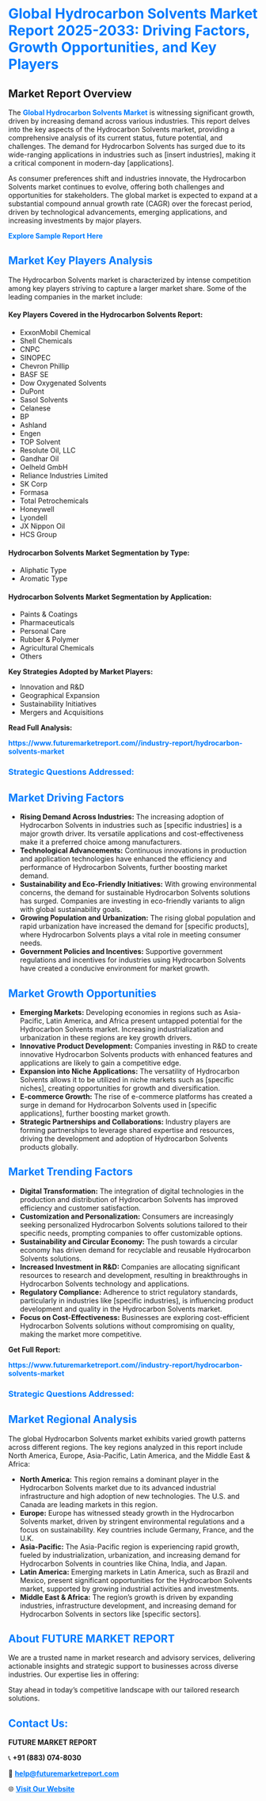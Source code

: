 <h1 style="color: #007BFF;">Global Hydrocarbon Solvents Market Report 2025-2033: Driving Factors, Growth Opportunities, and Key Players</h1>

<section id="overview">
<h2>Market Report Overview</h2>
<p>The <a href="https://www.futuremarketreport.com//industry-report/hydrocarbon-solvents-market" style="color: #007BFF; text-decoration: none;"><strong>Global Hydrocarbon Solvents Market</strong></a> is witnessing significant growth, driven by increasing demand across various industries. This report delves into the key aspects of the Hydrocarbon Solvents market, providing a comprehensive analysis of its current status, future potential, and challenges. The demand for Hydrocarbon Solvents has surged due to its wide-ranging applications in industries such as [insert industries], making it a critical component in modern-day [applications].</p>
<p>As consumer preferences shift and industries innovate, the Hydrocarbon Solvents market continues to evolve, offering both challenges and opportunities for stakeholders. The global market is expected to expand at a substantial compound annual growth rate (CAGR) over the forecast period, driven by technological advancements, emerging applications, and increasing investments by major players.</p>
</section>

<section id="overview">
<p><a href="https://www.futuremarketreport.com//request-sample/reportId=57827" style="color: #007BFF; text-decoration: none;"><strong>Explore Sample Report Here</strong></a></p>
</section>

<section id="key-players">
<h2 style="color: #007BFF;">Market Key Players Analysis</h2>
<p>The Hydrocarbon Solvents market is characterized by intense competition among key players striving to capture a larger market share. Some of the leading companies in the market include:</p>
<h4>Key Players Covered in the Hydrocarbon Solvents Report:</h4>
<ul><li>ExxonMobil Chemical</li><li>Shell Chemicals</li><li>CNPC</li><li>SINOPEC</li><li>Chevron Phillip</li><li>BASF SE</li><li>Dow Oxygenated Solvents</li><li>DuPont</li><li>Sasol Solvents</li><li>Celanese</li><li>BP</li><li>Ashland</li><li>Engen</li><li>TOP Solvent</li><li>Resolute Oil, LLC</li><li>Gandhar Oil</li><li>Oelheld GmbH</li><li>Reliance Industries Limited</li><li>SK Corp</li><li>Formasa</li><li>Total Petrochemicals</li><li>Honeywell</li><li>Lyondell</li><li>JX Nippon Oil</li><li>HCS Group</li></ul>
<h4>Hydrocarbon Solvents Market Segmentation by Type:</h4>
<ul><li>Aliphatic Type</li><li>Aromatic Type</li></ul>

<h4>Hydrocarbon Solvents Market Segmentation by Application:</h4>
<ul><li>Paints &amp; Coatings</li><li>Pharmaceuticals</li><li>Personal Care</li><li>Rubber &amp; Polymer</li><li>Agricultural Chemicals</li><li>Others</li></ul>
<p><strong>Key Strategies Adopted by Market Players:</strong></p>
<ul>
<li>Innovation and R&D</li>
<li>Geographical Expansion</li>
<li>Sustainability Initiatives</li>
<li>Mergers and Acquisitions</li>
</ul>
</section>

<section>
<p><strong>Read Full Analysis: </strong></p><a href="https://www.futuremarketreport.com//industry-report/hydrocarbon-solvents-market" style="color: #007BFF; text-decoration: none;"><strong>https://www.futuremarketreport.com//industry-report/hydrocarbon-solvents-market</strong></a>
<h3 style="color: #007BFF;">Strategic Questions Addressed:</h3>
</section>

<section id="driving-factors">
<h2 style="color: #007BFF;">Market Driving Factors</h2>
<ul>
<li><strong>Rising Demand Across Industries:</strong> The increasing adoption of Hydrocarbon Solvents in industries such as [specific industries] is a major growth driver. Its versatile applications and cost-effectiveness make it a preferred choice among manufacturers.</li>
<li><strong>Technological Advancements:</strong> Continuous innovations in production and application technologies have enhanced the efficiency and performance of Hydrocarbon Solvents, further boosting market demand.</li>
<li><strong>Sustainability and Eco-Friendly Initiatives:</strong> With growing environmental concerns, the demand for sustainable Hydrocarbon Solvents solutions has surged. Companies are investing in eco-friendly variants to align with global sustainability goals.</li>
<li><strong>Growing Population and Urbanization:</strong> The rising global population and rapid urbanization have increased the demand for [specific products], where Hydrocarbon Solvents plays a vital role in meeting consumer needs.</li>
<li><strong>Government Policies and Incentives:</strong> Supportive government regulations and incentives for industries using Hydrocarbon Solvents have created a conducive environment for market growth.</li>
</ul>
</section>

<section id="growth-opportunities">
<h2 style="color: #007BFF;">Market Growth Opportunities</h2>
<ul>
<li><strong>Emerging Markets:</strong> Developing economies in regions such as Asia-Pacific, Latin America, and Africa present untapped potential for the Hydrocarbon Solvents market. Increasing industrialization and urbanization in these regions are key growth drivers.</li>
<li><strong>Innovative Product Development:</strong> Companies investing in R&D to create innovative Hydrocarbon Solvents products with enhanced features and applications are likely to gain a competitive edge.</li>
<li><strong>Expansion into Niche Applications:</strong> The versatility of Hydrocarbon Solvents allows it to be utilized in niche markets such as [specific niches], creating opportunities for growth and diversification.</li>
<li><strong>E-commerce Growth:</strong> The rise of e-commerce platforms has created a surge in demand for Hydrocarbon Solvents used in [specific applications], further boosting market growth.</li>
<li><strong>Strategic Partnerships and Collaborations:</strong> Industry players are forming partnerships to leverage shared expertise and resources, driving the development and adoption of Hydrocarbon Solvents products globally.</li>
</ul>
</section>

<section id="trending-factors">
<h2 style="color: #007BFF;">Market Trending Factors</h2>
<ul>
<li><strong>Digital Transformation:</strong> The integration of digital technologies in the production and distribution of Hydrocarbon Solvents has improved efficiency and customer satisfaction.</li>
<li><strong>Customization and Personalization:</strong> Consumers are increasingly seeking personalized Hydrocarbon Solvents solutions tailored to their specific needs, prompting companies to offer customizable options.</li>
<li><strong>Sustainability and Circular Economy:</strong> The push towards a circular economy has driven demand for recyclable and reusable Hydrocarbon Solvents solutions.</li>
<li><strong>Increased Investment in R&D:</strong> Companies are allocating significant resources to research and development, resulting in breakthroughs in Hydrocarbon Solvents technology and applications.</li>
<li><strong>Regulatory Compliance:</strong> Adherence to strict regulatory standards, particularly in industries like [specific industries], is influencing product development and quality in the Hydrocarbon Solvents market.</li>
<li><strong>Focus on Cost-Effectiveness:</strong> Businesses are exploring cost-efficient Hydrocarbon Solvents solutions without compromising on quality, making the market more competitive.</li>
</ul>
</section>

<section>
<p><strong>Get Full Report: </strong></p><a href="https://www.futuremarketreport.com//industry-report/hydrocarbon-solvents-market" style="color: #007BFF; text-decoration: none;"><strong>https://www.futuremarketreport.com//industry-report/hydrocarbon-solvents-market</strong></a>
<h3 style="color: #007BFF;">Strategic Questions Addressed:</h3>
</section>


<section id="regional-analysis">
<h2 style="color: #007BFF;">Market Regional Analysis</h2>
<p>The global Hydrocarbon Solvents market exhibits varied growth patterns across different regions. The key regions analyzed in this report include North America, Europe, Asia-Pacific, Latin America, and the Middle East & Africa:</p>
<ul>
<li><strong>North America:</strong> This region remains a dominant player in the Hydrocarbon Solvents market due to its advanced industrial infrastructure and high adoption of new technologies. The U.S. and Canada are leading markets in this region.</li>
<li><strong>Europe:</strong> Europe has witnessed steady growth in the Hydrocarbon Solvents market, driven by stringent environmental regulations and a focus on sustainability. Key countries include Germany, France, and the U.K.</li>
<li><strong>Asia-Pacific:</strong> The Asia-Pacific region is experiencing rapid growth, fueled by industrialization, urbanization, and increasing demand for Hydrocarbon Solvents in countries like China, India, and Japan.</li>
<li><strong>Latin America:</strong> Emerging markets in Latin America, such as Brazil and Mexico, present significant opportunities for the Hydrocarbon Solvents market, supported by growing industrial activities and investments.</li>
<li><strong>Middle East & Africa:</strong> The region’s growth is driven by expanding industries, infrastructure development, and increasing demand for Hydrocarbon Solvents in sectors like [specific sectors].</li>
</ul>
</section>

<footer>
<h2 style="color: #007BFF;">About FUTURE MARKET REPORT</h2>
<p>We are a trusted name in market research and advisory services, delivering actionable insights and strategic support to businesses across diverse industries. Our expertise lies in offering:</p>

<p>Stay ahead in today’s competitive landscape with our tailored research solutions.</p>

<h2 style="color: #007BFF;">Contact Us:</h2>
<p><strong>FUTURE MARKET REPORT</strong></p>
<p>📞 <strong>+91 (883) 074-8030</strong></p>
<p>📧 <strong><a href="mailto:help@futuremarketreport.com" style="color: #007BFF;">help@futuremarketreport.com</a></strong></p>
<p>🌐 <strong><a href="https://www.futuremarketreport.com/" style="color: #007BFF;">Visit Our Website</a></strong></p>
</footer>